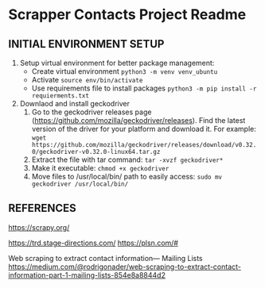 # Scrapper Contacts Project Readme

## INITIAL ENVIRONMENT SETUP
1. Setup virtual environment for better package management:
   * Create virtual environment `python3 -m venv venv_ubuntu`
   * Activate `source env/bin/activate`
   * Use requirements file to install packages `python3 -m pip install -r requierments.txt`
2. Downlaod and install geckodriver
   1. Go to the geckodriver releases page (https://github.com/mozilla/geckodriver/releases). Find the latest version of the driver for your platform and download it. For example: `wget https://github.com/mozilla/geckodriver/releases/download/v0.32.0/geckodriver-v0.32.0-linux64.tar.gz`
   2. Extract the file with tar command: `tar -xvzf geckodriver*`
   3. Make it executable: `chmod +x geckodriver`
   4. Move files to /usr/local/bin/ path to easily access: `sudo mv geckodriver /usr/local/bin/`


## REFERENCES
https://scrapy.org/

https://trd.stage-directions.com/
https://plsn.com/#

Web scraping to extract contact information— Mailing Lists
https://medium.com/@rodrigonader/web-scraping-to-extract-contact-information-part-1-mailing-lists-854e8a8844d2
